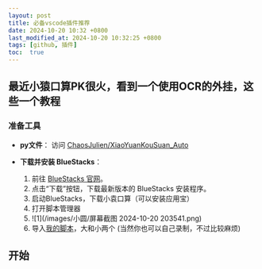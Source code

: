 ```yaml
---
layout: post
title: 必备vscode插件推荐
date: 2024-10-20 10:32 +0800
last_modified_at: 2024-10-20 10:32:25 +0800
tags: [github, 插件]
toc:  true
---
```

## 最近小猿口算PK很火，看到一个使用OCR的外挂，这些一个教程
### 准备工具

- **py文件**：
  访问 [ChaosJulien/XiaoYuanKouSuan_Auto](https://github.com/ChaosJulien/XiaoYuanKouSuan_Auto)

- **下载并安装 BlueStacks**：
  1. 前往 [BlueStacks 官网](https://www.bluestacks.com/)。
  2. 点击“下载”按钮，下载最新版本的 BlueStacks 安装程序。
  3. 启动BlueStacks，下载小袁口算（可以安装应用宝）
  4. 打开脚本管理器
  5. ![1](/images/小圆/屏幕截图 2024-10-20 203541.png)
  6. 导入[我的脚本](https://github.com/ChaosJulien/XiaoYuanKouSuan_Auto/issues/35#issuecomment-2424898458)，大和小两个
     (当然你也可以自己录制，不过比较麻烦)
## 开始
  

